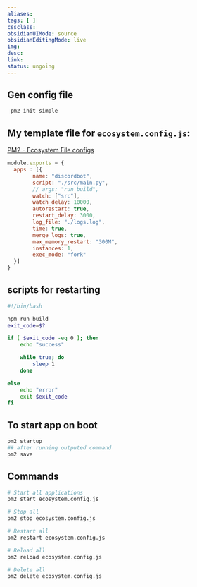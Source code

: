 ```yaml
---
aliases: 
tags: [ ] 
cssclass: 
obsidianUIMode: source
obsidianEditingMode: live
img: 
desc: 
link: 
status: ungoing
---
```


## Gen config file

```bash
 pm2 init simple
```

## My template file for `ecosystem.config.js`:
[PM2 - Ecosystem File configs](https://pm2.keymetrics.io/docs/usage/application-declaration/) 

```js
module.exports = {
  apps : [{
		name: "discordbot",
		script: "./src/main.py",
		// args: "run build",
		watch: ["src"],
		watch_delay: 10000,
		autorestart: true,
		restart_delay: 3000,
		log_file: "./logs.log",
		time: true,
		merge_logs: true,
		max_memory_restart: "300M",
		instances: 1,
		exec_mode: "fork"
  }]
}
```

## scripts for restarting 
```bash
#!/bin/bash

npm run build
exit_code=$?

if [ $exit_code -eq 0 ]; then
	echo "success"

	while true; do
		sleep 1
	done

else
	echo "error"
	exit $exit_code
fi
```


## To start app on boot
```bash
pm2 startup
## after running outputed command
pm2 save
```

## Commands
```bash
# Start all applications
pm2 start ecosystem.config.js
```
```bash
# Stop all
pm2 stop ecosystem.config.js
```
```bash
# Restart all
pm2 restart ecosystem.config.js
```
```bash
# Reload all
pm2 reload ecosystem.config.js
```
```bash
# Delete all
pm2 delete ecosystem.config.js
```






